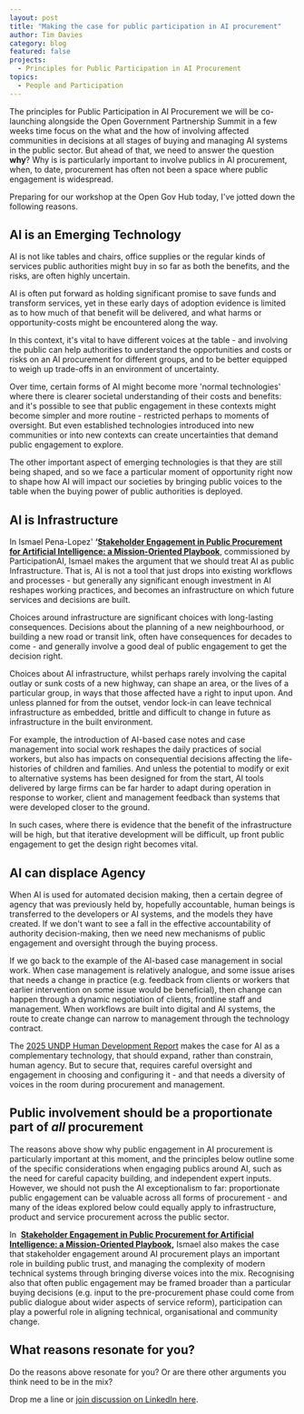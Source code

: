 ```yaml
---
layout: post
title: "Making the case for public participation in AI procurement"
author: Tim Davies
category: blog
featured: false
projects:
  - Principles for Public Participation in AI Procurement
topics:
  - People and Participation
---
```


The principles for Public Participation in AI Procurement we will be co-launching alongside the Open Government Partnership Summit in a few weeks time focus on the what and the how of involving affected communities in decisions at all stages of buying and managing AI systems in the public sector. But ahead of that, we need to answer the question **why**? Why is is particularly important to involve publics in AI procurement, when, to date, procurement has often not been a space where public engagement is widespread. 

Preparing for our workshop at the Open Gov Hub today, I've jotted down the following reasons.

<!--more-->

## AI is an Emerging Technology 

AI is not like tables and chairs, office supplies or the regular kinds of services public authorities might buy in so far as both the benefits, and the risks, are often highly uncertain. 

AI is often put forward as holding significant promise to save funds and transform services, yet in these early days of adoption evidence is limited as to how much of that benefit will be delivered, and what harms or opportunity-costs might be encountered along the way.
 
In this context, it's vital to have different voices at the table - and involving the public can help authorities to understand the opportunities and costs or risks on an AI procurement for different groups, and to be better equipped to weigh up trade-offs in an environment of uncertainty. 

Over time, certain forms of AI might become more 'normal technologies' where there is clearer societal understanding of their costs and benefits: and it's possible to see that public engagement in these contexts might become simpler and more routine - restricted perhaps to moments of oversight. But even established technologies introduced into new communities or into new contexts can create uncertainties that demand public engagement to explore. 

The other important aspect of emerging technologies is that they are still being shaped, and so we face a particular moment of opportunity right now to shape how AI will impact our societies by bringing public voices to the table when the buying power of public authorities is deployed. 

## AI is Infrastructure

In Ismael Pena-Lopez' **‘[Stakeholder Engagement in Public Procurement for Artificial Intelligence: a Mission-Oriented Playbook](https://drive.google.com/file/d/1IRJv08KAVJZcQip7Ves1iY2vJFNr5b_5/view?usp=drive_link)**, commissioned by ParticipationAI, Ismael makes the argument that we should treat AI as public Infrastructure. That is, AI is not a tool that just drops into existing workflows and processes - but generally any significant enough investment in AI reshapes working practices, and becomes an infrastructure on which future services and decisions are built. 

Choices around infrastructure are significant choices with long-lasting consequences. Decisions about the planning of a new neighbourhood, or building a new road or transit link, often have consequences for decades to come - and generally involve a good deal of public engagement to get the decision right. 

Choices about AI infrastructure, whilst perhaps rarely involving the capital outlay or sunk costs of a new highway, can shape an area, or the lives of a particular group, in ways that those affected have a right to input upon. And unless planned for from the outset, vendor lock-in can leave technical infrastructure as embedded, brittle and difficult to change in future as infrastructure in the built environment. 

For example, the introduction of AI-based case notes and case management into social work reshapes the daily practices of social workers, but also has impacts on consequential decisions affecting the life-histories of children and families. And unless the potential to modify or exit to alternative systems has been designed for from the start, AI tools delivered by large firms can be far harder to adapt during operation in response to worker, client and management feedback than systems that were developed closer to the ground. 

In such cases, where there is evidence that the benefit of the infrastructure will be high, but that iterative development will be difficult, up front public engagement to get the design right becomes vital. 

## AI can displace Agency

When AI is used for automated decision making, then a certain degree of agency that was previously held by, hopefully accountable, human beings is transferred to the developers or AI systems, and the models they have created. If we don't want to see a fall in the effective accountability of authority decision-making, then we need new mechanisms of public engagement and oversight through the buying process. 

If we go back to the example of the AI-based case management in social work. When case management is relatively analogue, and some issue arises that needs a change in practice (e.g. feedback from clients or workers that earlier intervention on some issue would be beneficial), then change can happen through a dynamic negotiation of clients, frontline staff and management. When workflows are built into digital and AI systems, the route to create change can narrow to management through the technology contract. 
	
The [2025 UNDP Human Development Report](https://hdr.undp.org/content/human-development-report-2025) makes the case for AI as a complementary technology, that should expand, rather than constrain, human agency. But to secure that, requires careful oversight and engagement in choosing and configuring it - and that needs a diversity of voices in the room during procurement and management. 

## Public involvement should be a proportionate part of *all* procurement

The reasons above show why public engagement in AI procurement is particularly important at this moment, and the principles below outline some of the specific considerations when engaging publics around AI, such as the need for careful capacity building, and independent expert inputs. However, we should not push the AI exceptionalism to far: proportionate public engagement can be valuable across all forms of procurement - and many of the ideas explored below could equally apply to infrastructure, product and service procurement across the public sector. 

In  **[Stakeholder Engagement in Public Procurement for Artificial Intelligence: a Mission-Oriented Playbook](https://drive.google.com/file/d/1IRJv08KAVJZcQip7Ves1iY2vJFNr5b_5/view?usp=drive_link),** Ismael also makes the case that stakeholder engagement around AI procurement plays an important role in building public trust, and managing the complexity of modern technical systems through bringing diverse voices into the mix. Recognising also that often public engagement may be framed broader than a particular buying decisions (e.g. input to the pre-procurement phase could come from public dialogue about wider aspects of service reform), participation can play a powerful role in aligning technical, organisational and community change. 

## What reasons resonate for you?

Do the reasons above resonate for you? Or are there other arguments you think need to be in the mix?

Drop me a line or [join discussion on LinkedIn here](https://www.linkedin.com/posts/timgdavies_in-a-few-weeks-time-at-the-open-government-activity-7374067556728414208-HH3t?utm_source=share&utm_medium=member_desktop&rcm=ACoAAACbFGoBxo6HJ6_csEkVhqc727PXJvrWg1E). 